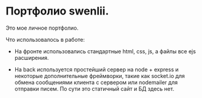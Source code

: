 # Портфолио swenlii.

Это мое личное портфолио.

Что использовалось в работе:

- На фронте использовались стандартные html, css, js, а файлы все ejs расширения.

- На back используется простейший сервер на node + express и некоторые дополнительные фреймворки, такие как socket.io для обмена сообщениями клиента с сервером или nodemailer для отправки писем. По сути это статичный сайт и БД здесь нет.

